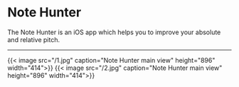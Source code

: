 # 

# Note Hunter

The Note Hunter is an iOS app which helps you to improve your absolute and relative pitch.

___

{{< image src="/1.jpg" caption="Note Hunter main view" height="896" width="414">}}
{{< image src="/2.jpg" caption="Note Hunter main view" height="896" width="414">}}

